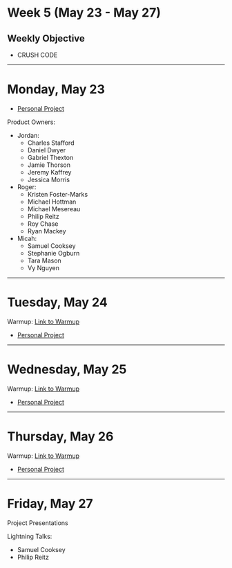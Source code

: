 # Week 5 (May 23 - May 27)
## Weekly Objective

- CRUSH CODE

---

# Monday, May 23

- [Personal Project](/cohorts/68/articles/3118)


Product Owners:

- Jordan:
  - Charles Stafford
  - Daniel Dwyer
  - Gabriel Thexton
  - Jamie Thorson
  - Jeremy Kaffrey
  - Jessica Morris
- Roger:
  - Kristen Foster-Marks
  - Michael Hottman
  - Michael Mesereau
  - Philip Reitz
  - Roy Chase
  - Ryan Mackey
- Micah:
  - Samuel Cooksey
  - Stephanie Ogburn
  - Tara Mason
  - Vy Nguyen

---

# Tuesday, May 24

Warmup: [Link to Warmup](http://github.com/gSchool)

- [Personal Project](/cohorts/68/articles/3118)

---

# Wednesday, May 25

Warmup: [Link to Warmup](http://github.com/gSchool)

- [Personal Project](/cohorts/68/articles/3118)

---

# Thursday, May 26

Warmup: [Link to Warmup](http://github.com/gSchool)

- [Personal Project](/cohorts/68/articles/3118)

---

# Friday, May 27


Project Presentations

Lightning Talks:

- Samuel Cooksey	
- Philip Reitz
